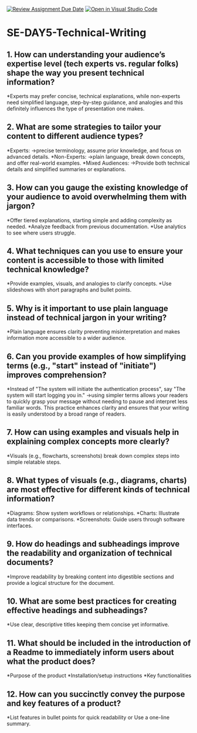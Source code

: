 [![Review Assignment Due Date](https://classroom.github.com/assets/deadline-readme-button-22041afd0340ce965d47ae6ef1cefeee28c7c493a6346c4f15d667ab976d596c.svg)](https://classroom.github.com/a/zsAR-pyY)
[![Open in Visual Studio Code](https://classroom.github.com/assets/open-in-vscode-2e0aaae1b6195c2367325f4f02e2d04e9abb55f0b24a779b69b11b9e10269abc.svg)](https://classroom.github.com/online_ide?assignment_repo_id=18535818&assignment_repo_type=AssignmentRepo)
# SE-DAY5-Technical-Writing
## 1. How can understanding your audience’s expertise level (tech experts vs. regular folks) shape the way you present technical information?

*Experts may prefer concise, technical explanations, while non-experts need simplified language, step-by-step guidance, and analogies 
 and this definitely influences the type of presentation one makes.

## 2. What are some strategies to tailor your content to different audience types?

*Experts: ->precise terminology, assume prior knowledge, and focus on advanced details.
*Non-Experts: ->plain language, break down concepts, and offer real-world examples.
*Mixed Audiences: ->Provide both technical details and simplified summaries or explanations.

## 3. How can you gauge the existing knowledge of your audience to avoid overwhelming them with jargon?

*Offer tiered explanations, starting simple and adding complexity as needed.
*Analyze feedback from previous documentation.
*Use analytics to see where users struggle.

## 4. What techniques can you use to ensure your content is accessible to those with limited technical knowledge?

*Provide examples, visuals, and analogies to clarify concepts.
*Use slideshows with short paragraphs and bullet points.

## 5. Why is it important to use plain language instead of technical jargon in your writing?

*Plain language ensures clarity preventing misinterpretation and makes information more accessible to a wider audience.

## 6. Can you provide examples of how simplifying terms (e.g., "start" instead of "initiate") improves comprehension?

*Instead of "The system will initiate the authentication process", say "The system will start logging you in."
  ->using simpler terms allows your readers to quickly grasp your message without needing to pause and interpret less familiar words. 
    This practice enhances clarity and ensures that your writing is easily understood by a broad range of readers.

## 7. How can using examples and visuals help in explaining complex concepts more clearly?

*Visuals (e.g., flowcharts, screenshots) break down complex steps into simple relatable steps.

## 8. What types of visuals (e.g., diagrams, charts) are most effective for different kinds of technical information?
  *Diagrams: Show system workflows or relationships.
  *Charts: Illustrate data trends or comparisons.
  *Screenshots: Guide users through software interfaces.

## 9. How do headings and subheadings improve the readability and organization of technical documents?

*Improve readability by breaking content into digestible sections and provide a logical structure for the document.

## 10. What are some best practices for creating effective headings and subheadings?

*Use clear, descriptive titles keeping them concise yet informative.

## 11. What should be included in the introduction of a Readme to immediately inform users about what the product does?

*Purpose of the product
*Installation/setup instructions
*Key functionalities

## 12. How can you succinctly convey the purpose and key features of a product?

*List features in bullet points for quick readability or Use a one-line summary.
